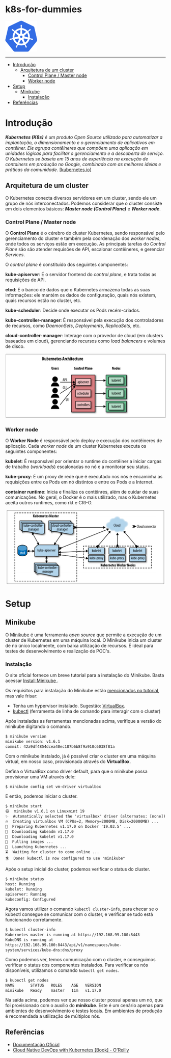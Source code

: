# k8s-for-dummies 
<img src="https://github.com/kubernetes/kubernetes/raw/master/logo/logo.png" width="100">

----

- [Introdução](#introdução)
  - [Arquitetura de um cluster](#arquitetura-de-um-cluster)
    - [Control Plane / Master node](#control-plane--master-node)
    - [Worker node](#worker-node)
- [Setup](#setup)
  - [Minikube](#minikube)
    - [Instalação](#instalação)
- [Referências](#referências)

# Introdução

***Kubernetes (K8s)*** *é um produto Open Source utilizado para automatizar a implantação, o dimensionamento e o gerenciamento de aplicativos em contêiner.*
*Ele agrupa contêineres que compõem uma aplicação em unidades lógicas para facilitar o gerenciamento e a descoberta de serviço. O Kubernetes se baseia em 15 anos de experiência na execução de containers em produção no Google, combinado com as melhores ideias e práticas da comunidade.* [[kubernetes.io]](https://kubernetes.io/pt/)


## Arquitetura de um cluster

O Kubernetes conecta diversos servidores em um cluster, sendo ele um grupo de nós interconectados. Podemos considerar que o cluster consiste em dois elementos básicos: ***Master node (Control Plane)*** e ***Worker node***. 

### Control Plane / Master node
O **Control Plane** é o cérebro do cluster Kubernetes, sendo responsável pelo gerenciamento do cluster e também pela coordenação dos *worker nodes*, onde todos os serviços estão em execução. As principais tarefas do *Control Plane* são  são atender requisões de API, escalonar contêineres, e gerenciar *Services*.

O *control plane* é constituído dos seguintes componentes:

**kube-apiserver**: É o servidor frontend do *control plane*, e trata todas as requisições de API.

**etcd**: É o banco de dados que o Kubernetes armazena todas as suas informações: ele mantém os dados de configuração, quais nós existem, quais recursos estão no cluster, etc.

**kube-scheduler**: Decide onde executar os Pods recém-criados.

**kube-controller-manager**: É responsável pela execução dos controladores de recursos, como *DaemonSets*, *Deployments*, *ReplicaSets*, etc. 

**cloud-controller-manager**: Interage com o provedor de cloud (em clusters baseados em cloud), gerenciando recursos como *load balancers* e volumes de disco.

![k8s-architecture](img/kubernetes_architecture.png)

### Worker node

O **Worker Node** é responsável pelo deploy e execução dos contêineres de aplicação. Cada *worker node* de um cluster Kubernetes executa os seguintes componentes:

**kubelet**: É responsável por orientar o runtime do contêiner a iniciar cargas de trabalho (*workloads*) escalonadas no nó e a monitorar seu status.

**kube-proxy**: É um proxy de rede que é executado nos nós e encaminha as requisições entre os Pods em nó distintos e entre os Pods e a Internet.

**container runtime**: Inicia e finaliza os contêinres, além de cuidar de suas comunicações. No geral, o Docker é o mais utilizado, mas o Kubernetes aceita outros runtimes, como rkt e CRI-O.

![node-components](img/node_components.png)


# Setup

## Minikube

O [Minikube](https://kubernetes.io/docs/setup/learning-environment/minikube/) é uma ferramenta *open source* que permite a execução de um cluster de Kubernetes em uma máquina local. O Minikube inicia um cluster de nó único localmente, com baixa utilização de recursos. É ideal para testes de desenvolvimento e realização de POC's.

### Instalação

O site oficial fornece um breve tutorial para a instalação do Minikube. Basta acessar [Install Minikube
](https://minikube.sigs.k8s.io/docs/start/).

Os requisitos para instalação do Minikube estão [mencionados no tutorial](https://kubernetes.io/docs/tasks/tools/install-minikube/#before-you-begin), mas vale frisar:
- Tenha um hypervisor instalado. Sugestão: [VirtualBox](https://www.virtualbox.org/wiki/Downloads).
- [kubectl](https://kubernetes.io/docs/tasks/tools/install-kubectl/#install-kubectl-on-linux) (ferramenta de linha de comando para interagir com o cluster)

Após instaladas as ferramentas mencionadas acima, verifique a versão do minikube digitando o comando.

```terminal
$ minikube version
minikube version: v1.6.1
commit: 42a9df4854dcea40ec187b6b8f9a910c6038f81a
```

Com o minikube instalado, já é possível criar o cluster em uma máquina virtual, em nosso caso, provisionada através do **VirtualBox**.

Defina o VirtualBox como driver default, para que o minikube possa provisionar uma VM através dele:

```terminal
$ minikube config set vm-driver virtualbox
```

E então, podemos iniciar o cluster.

```terminal
$ minikube start
😄  minikube v1.6.1 on Linuxmint 19
✨  Automatically selected the 'virtualbox' driver (alternates: [none])
🔥  Creating virtualbox VM (CPUs=2, Memory=2000MB, Disk=20000MB) ...
🐳  Preparing Kubernetes v1.17.0 on Docker '19.03.5' ...
💾  Downloading kubeadm v1.17.0
💾  Downloading kubelet v1.17.0
🚜  Pulling images ...
🚀  Launching Kubernetes ... 
⌛  Waiting for cluster to come online ...
🏄  Done! kubectl is now configured to use "minikube"
```

Após o setup inicial do cluster, podemos verificar o status do cluster.

```terminal
$ minikube status
host: Running
kubelet: Running
apiserver: Running
kubeconfig: Configured
```

Agora vamos utilizar o comando `kubectl cluster-info`, para checar se o kubectl consegue se comunicar com o cluster, e verificar se tudo está funcionando corretamente.

```terminal
$ kubectl cluster-info
Kubernetes master is running at https://192.168.99.100:8443
KubeDNS is running at https://192.168.99.100:8443/api/v1/namespaces/kube-system/services/kube-dns:dns/proxy
```

Como podemos ver, temos comunicação com o cluster, e conseguimos verificar o status dos componentes instalados. Para verificar os nós disponíveis, utilizamos o comando `kubectl get nodes`.

```terminal
$ kubectl get nodes
NAME       STATUS   ROLES    AGE   VERSION
minikube   Ready    master   11m   v1.17.0
```

Na saída acima, podemos ver que nosso cluster possui apenas um nó, que foi provisionado com o auxílio do **minikube**. Este é um cenário apenas para ambientes de desenvolvimento e testes locais. Em ambientes de produção é recomendada a utilização de múltiplos nós.


## Referências

* [Documentação Oficial](https://kubernetes.io/docs/concepts/)
* [Cloud Native DevOps with Kubernetes [Book] - O'Reilly](https://www.oreilly.com/library/view/cloud-native-devops/9781492040750/)
